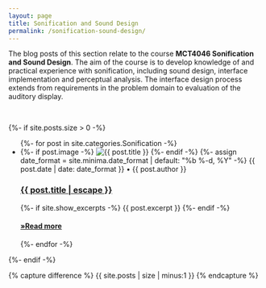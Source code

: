```yaml
---
layout: page
title: Sonification and Sound Design
permalink: /sonification-sound-design/
---
```


The blog posts of this section relate to the course **MCT4046 Sonification and Sound Design**. The aim of the course is to develop knowledge of and practical experience with sonification, including sound design, interface implementation and perceptual analysis. The interface design process extends from requirements in the problem domain to evaluation of the auditory display.

<br />

{%- if site.posts.size > 0 -%}
  <!-- <h2 class="post-list-heading">{{ page.list_title | default: "Posts" }}</h2> -->
  <ul class="post-list">
    {%- for post in site.categories.Sonification -%}
    <li>
      {%- if post.image -%}
      <img src="{{ post.image | prepend: site.baseurl }}" alt="{{ post.title }}" title="{{ post.title }}">
      {%- endif -%}
      {%- assign date_format = site.minima.date_format | default: "%b %-d, %Y" -%}
      <span class="post-meta">{{ post.date | date: date_format }}</span>
      <span class="post-meta">• {{ post.author }}</span>
      <h3>
        <a class="post-link" href="{{ post.url | relative_url }}">
          {{ post.title | escape }}
        </a>
      </h3>
      {%- if site.show_excerpts -%}
        {{ post.excerpt }}
      {%- endif -%}
      <h4>
      <strong><a href="{{ post.url | relative_url }}">
        »Read more
      </a></strong>
      </h4>
    </li>
    {%- endfor -%}
  </ul>
{%- endif -%}

  <!-- Hack from https://github.com/jekyll/jekyll/issues/2538 -->
  {% capture difference %} {{ site.posts | size | minus:1 }} {% endcapture %}
  <!-- {% unless difference contains '-' %} -->
  <!-- ***No posts... yet.*** -->
   <!-- Your code will now be dependent on page.tags being empty -->
  <!-- {% endunless %} -->
